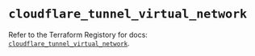 # `cloudflare_tunnel_virtual_network`

Refer to the Terraform Registory for docs: [`cloudflare_tunnel_virtual_network`](https://www.terraform.io/docs/providers/cloudflare/r/tunnel_virtual_network).
